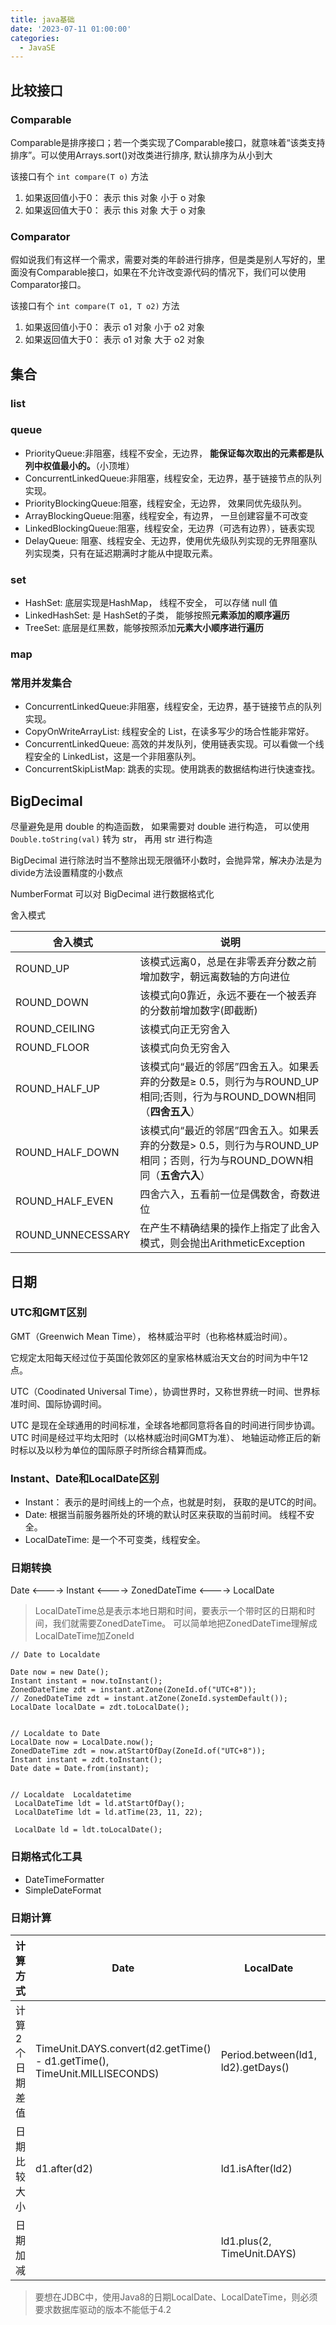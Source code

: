 ```yaml
---
title: java基础
date: '2023-07-11 01:00:00'
categories:
  - JavaSE
---
```


## 比较接口

### Comparable

Comparable是排序接口；若一个类实现了Comparable接口，就意味着“该类支持排序”。可以使用Arrays.sort()对改类进行排序, 默认排序为从小到大

该接口有个 `int compare(T o)` 方法

1. 如果返回值小于0： 表示 this 对象 小于 o 对象
2. 如果返回值大于0： 表示 this 对象 大于 o 对象

### Comparator

假如说我们有这样一个需求，需要对类的年龄进行排序，但是类是别人写好的，里面没有Comparable接口，如果在不允许改变源代码的情况下，我们可以使用Comparator接口。

该接口有个 `int compare(T o1, T o2)` 方法

1. 如果返回值小于0： 表示 o1 对象 小于 o2 对象
2. 如果返回值大于0： 表示 o1 对象 大于 o2 对象

## 集合

### list

### queue

* PriorityQueue:非阻塞，线程不安全，无边界， **能保证每次取出的元素都是队列中权值最小的。**（小顶堆）
* ConcurrentLinkedQueue:非阻塞，线程安全，无边界，基于链接节点的队列实现。
* PriorityBlockingQueue:阻塞，线程安全，无边界， 效果同优先级队列。
* ArrayBlockingQueue:阻塞，线程安全，有边界， 一旦创建容量不可改变
* LinkedBlockingQueue:阻塞，线程安全，无边界（可选有边界），链表实现
* DelayQueue: 阻塞、线程安全、无边界，使用优先级队列实现的无界阻塞队列实现类，只有在延迟期满时才能从中提取元素。

### set

* HashSet: 底层实现是HashMap， 线程不安全， 可以存储 null 值
* LinkedHashSet: 是 HashSet的子类， 能够按照**元素添加的顺序遍历**
* TreeSet: 底层是红黑数，能够按照添加**元素大小顺序进行遍历**

### map

### 常用并发集合

* ConcurrentLinkedQueue:非阻塞，线程安全，无边界，基于链接节点的队列实现。
* CopyOnWriteArrayList: 线程安全的 List，在读多写少的场合性能非常好。
* ConcurrentLinkedQueue: 高效的并发队列，使用链表实现。可以看做一个线程安全的 LinkedList，这是一个非阻塞队列。
* ConcurrentSkipListMap: 跳表的实现。使用跳表的数据结构进行快速查找。

## BigDecimal

尽量避免是用 double 的构造函数， 如果需要对 double 进行构造， 可以使用 `Double.toString(val)` 转为 str， 再用 str 进行构造

BigDecimal 进行除法时当不整除出现无限循环小数时，会抛异常，解决办法是为 divide方法设置精度的小数点

NumberFormat 可以对 BigDecimal 进行数据格式化

舍入模式

| 舍入模式          | 说明                                                         |
| ----------------- | ------------------------------------------------------------ |
| ROUND_UP          | 该模式远离0，总是在非零丢弃分数之前增加数字，朝远离数轴的方向进位 |
| ROUND_DOWN        | 该模式向0靠近，永远不要在一个被丢弃的分数前增加数字(即截断)  |
| ROUND_CEILING     | 该模式向正无穷舍入                                           |
| ROUND_FLOOR       | 该模式向负无穷舍入                                           |
| ROUND_HALF_UP     | 该模式向“最近的邻居”四舍五入。如果丢弃的分数是≥ 0.5，则行为与ROUND_UP相同;否则，行为与ROUND_DOWN相同（**四舍五入**） |
| ROUND_HALF_DOWN   | 该模式向“最近的邻居”四舍五入。如果丢弃的分数是> 0.5，则行为与ROUND_UP相同；否则，行为与ROUND_DOWN相同（**五舍六入**） |
| ROUND_HALF_EVEN   | 四舍六入，五看前一位是偶数舍，奇数进位                       |
| ROUND_UNNECESSARY | 在产生不精确结果的操作上指定了此舍入模式，则会抛出ArithmeticException |



## 日期

### UTC和GMT区别

GMT（Greenwich Mean Time）， 格林威治平时（也称格林威治时间）。

它规定太阳每天经过位于英国伦敦郊区的皇家格林威治天文台的时间为中午12点。

UTC（Coodinated Universal Time），协调世界时，又称世界统一时间、世界标准时间、国际协调时间。

UTC 是现在全球通用的时间标准，全球各地都同意将各自的时间进行同步协调。UTC 时间是经过平均太阳时（以格林威治时间GMT为准）、 地轴运动修正后的新时标以及以秒为单位的国际原子时所综合精算而成。

### Instant、Date和LocalDate区别

* Instant： 表示的是时间线上的一个点，也就是时刻， 获取的是UTC的时间。
* Date: 根据当前服务器所处的环境的默认时区来获取的当前时间。 线程不安全。
* LocalDateTime: 是一个不可变类，线程安全。

### 日期转换

Date <----> Instant <----> ZonedDateTime <----> LocalDate

> LocalDateTime总是表示本地日期和时间，要表示一个带时区的日期和时间，我们就需要ZonedDateTime。
> 可以简单地把ZonedDateTime理解成LocalDateTime加ZoneId

```
// Date to Localdate

Date now = new Date();
Instant instant = now.toInstant();
ZonedDateTime zdt = instant.atZone(ZoneId.of("UTC+8"));
// ZonedDateTime zdt = instant.atZone(ZoneId.systemDefault());
LocalDate localDate = zdt.toLocalDate();


// Localdate to Date
LocalDate now = LocalDate.now();
ZonedDateTime zdt = now.atStartOfDay(ZoneId.of("UTC+8"));
Instant instant = zdt.toInstant();
Date date = Date.from(instant);


// Localdate  Localdatetime
 LocalDateTime ldt = ld.atStartOfDay();  
 LocalDateTime ldt = ld.atTime(23, 11, 22);
 
 LocalDate ld = ldt.toLocalDate();
```

### 日期格式化工具

* DateTimeFormatter
* SimpleDateFormat

### 日期计算

| 计算方式 | Date | LocalDate | LocalDateTime |
| --- | ---  | --- | ---|
|计算2个日期差值| TimeUnit.DAYS.convert(d2.getTime() - d1.getTime(), TimeUnit.MILLISECONDS) | Period.between(ld1, ld2).getDays() | ChronoUnit.HOURS.between(ldt1, ldt2)|
|日期比较大小| d1.after(d2) | ld1.isAfter(ld2) | ldt1.isAfter(ldt2) |
|日期加减|  | ld1.plus(2, TimeUnit.DAYS) | ld1.plus(2, TimeUnit.HOURS) |

> 要想在JDBC中，使用Java8的日期LocalDate、LocalDateTime，则必须要求数据库驱动的版本不能低于4.2


